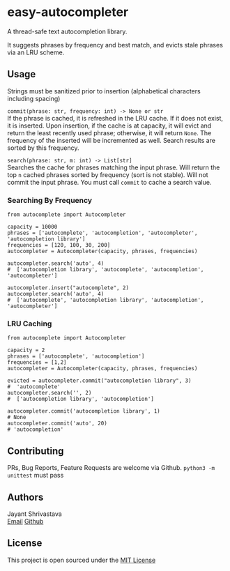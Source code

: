# easy-autocompleter

A thread-safe text autocompletion library. 

It suggests phrases by frequency and best match, and evicts stale phrases via an LRU scheme.

## Usage

Strings must be sanitized prior to insertion (alphabetical characters including spacing)

`commit(phrase: str, frequency: int) -> None or str`  
If the phrase is cached, it is refreshed in the LRU cache. If it does not exist, it is inserted. Upon insertion, if the cache is at capacity, it will evict and return the least recently used phrase; otherwise, it will return `None`. 
The frequency of the inserted will be incremented as well. Search results are sorted by this frequency.

`search(phrase: str, m: int) -> List[str]`  
Searches the cache for phrases matching the input phrase. Will return the top `n` cached phrases sorted by frequency (sort is not stable). Will not commit the input phrase. You must call `commit` to cache a search value.

### Searching By Frequency
```python3
from autocomplete import Autocompleter

capacity = 10000
phrases = ['autocomplete', 'autocompletion', 'autocompleter', 'autocompletion library']
frequencies = [120, 100, 30, 200]
autocompleter = Autocompleter(capacity, phrases, frequencies)

autocompleter.search('auto', 4)
#  ['autocompletion library', 'autocomplete', 'autocompletion', 'autocompleter']

autocompleter.insert("autocomplete", 2)
autocompleter.search('auto', 4)
#  ['autocomplete', 'autocompletion library', 'autocompletion', 'autocompleter']
```

### LRU Caching
```python3
from autocomplete import Autocompleter

capacity = 2
phrases = ['autocomplete', 'autocompletion']
frequencies = [1,2]
autocompleter = Autocompleter(capacity, phrases, frequencies)

evicted = autocompleter.commit("autocompletion library", 3)
#  'autocomplete'
autocompleter.search('', 2)
#  ['autocompletion library', 'autocompletion']

autocompleter.commit('autocompletion library', 1)
# None
autocompleter.commit('auto', 20)
# 'autocompletion'

```


## Contributing

PRs, Bug Reports, Feature Requests are welcome via Github. 
`python3 -m unittest` must pass

## Authors

Jayant Shrivastava  
[Email](jshrivastava03@gmail.com) [Github](https://www.github.com/jayshrivastava)

## License

This project is open sourced under the [MIT License](LICENSE.md)